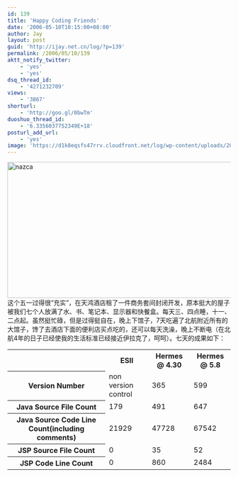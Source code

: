 ```yaml
---
id: 139
title: 'Happy Coding Friends'
date: '2006-05-10T10:15:00+08:00'
author: Jay
layout: post
guid: 'http://ijay.net.cn/log/?p=139'
permalink: /2006/05/10/139
aktt_notify_twitter:
    - 'yes'
    - 'yes'
dsq_thread_id:
    - '4271232709'
views:
    - '3867'
shorturl:
    - 'http://goo.gl/0bwTm'
duoshuo_thread_id:
    - '6.3356037752349E+18'
posturl_add_url:
    - 'yes'
image: 'https://d1k8eqsfs47rrv.cloudfront.net/log/wp-content/uploads/2006/05/nazca.jpg'
---
```


<a href="http://www.jayxu.com/log/wp-content/uploads/2006/05/nazca.jpg"><img src="http://www.jayxu.com/log/wp-content/uploads/2006/05/nazca-600x307.jpg" alt="nazca" width="600" height="307" class="alignnone size-medium wp-image-15017" /></a>
这个五一过得很“充实”，在天鸿酒店租了一件商务套间封闭开发，原本挺大的屋子被我们七个人放满了水、书、笔记本、显示器和快餐盒。每天三、四点睡，十一、二点起。虽然挺忙碌，但是过得挺自在，晚上下馆子，7天吃遍了北航附近所有的大馆子，馋了去酒店下面的便利店买点吃的，还可以每天洗澡，晚上不断电（在北航4年的日子已经使我的生活标准已经接近伊拉克了，呵呵）。七天的成果如下：
<table>
<tbody>
<tr>
<th></th>
<th>ESII</th>
<th>Hermes @ 4.30</th>
<th>Hermes @ 5.8</th>
</tr>
<tr>
<th>Version  Number</th>
<td>non version control</td>
<td>365</td>
<td>599</td>
</tr>
<tr>
<th>Java Source  File Count</th>
<td>179</td>
<td>491</td>
<td>647</td>
</tr>
<tr>
<th>Java Source  Code Line Count(including comments)</th>
<td>21929</td>
<td>47728</td>
<td>67542</td>
</tr>
<tr>
<th>JSP Source  File Count</th>
<td>0</td>
<td>35</td>
<td>52</td>
</tr>
<tr>
<th>JSP Code Line  Count</th>
<td>0</td>
<td>860</td>
<td>2484</td>
</tr>
</tbody>
</table>